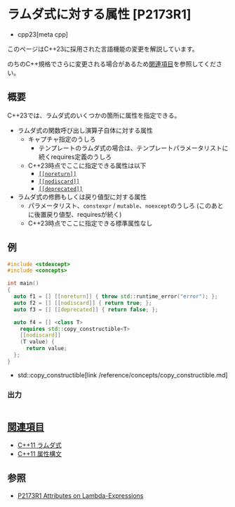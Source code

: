# ラムダ式に対する属性 [P2173R1]
* cpp23[meta cpp]

<!-- start lang caution -->

このページはC++23に採用された言語機能の変更を解説しています。

のちのC++規格でさらに変更される場合があるため[関連項目](#relative-page)を参照してください。

<!-- last lang caution -->

## 概要
C++23では、ラムダ式のいくつかの箇所に属性を指定できる。

- ラムダ式の関数呼び出し演算子自体に対する属性
    - キャプチャ指定のうしろ
        - テンプレートのラムダ式の場合は、テンプレートパラメータリストに続くrequires定義のうしろ
    - C++23時点でここに指定できる属性は以下
        - [`[[noreturn]]`](/lang/cpp11/attributes.md)
        - [`[[nodiscard]]`](/lang/cpp17/nodiscard.md)
        - [`[[deprecated]]`](/lang/cpp14/deprecated_attr.md)
- ラムダ式の修飾もしくは戻り値型に対する属性
    - パラメータリスト、`constexpr` / `mutable`、`noexcept`のうしろ (このあとに後置戻り値型、requiresが続く)
    - C++23時点でここに指定できる標準属性なし


## 例
```cpp example
#include <stdexcept>
#include <concepts>

int main()
{
  auto f1 = [] [[noreturn]] { throw std::runtime_error("error"); };
  auto f2 = [] [[nodiscard]] { return true; };
  auto f3 = [] [[deprecated]] { return false; };

  auto f4 = [] <class T>
    requires std::copy_constructible<T>
    [[nodiscard]]
    (T value) {
      return value;
  };
}
```
* std::copy_constructible[link /reference/concepts/copy_constructible.md]

### 出力
```
```

## <a id="relative-page" href="#relative-page">関連項目</a>
- [C++11 ラムダ式](/lang/cpp11/lambda_expressions.md)
- [C++11 属性構文](/lang/cpp11/attributes.md)


## 参照
- [P2173R1 Attributes on Lambda-Expressions](https://www.open-std.org/jtc1/sc22/wg21/docs/papers/2021/p2173r1.pdf)